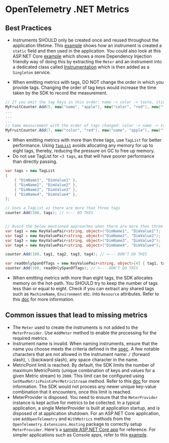 # OpenTelemetry .NET Metrics

## Best Practices

- Instruments SHOULD only be created once and reused throughout the application
  lifetime. This
  [example](../../docs/metrics/getting-started-console/Program.cs) shows how an
  instrument is created a `static` field and then used in the application. You
  could also look at this ASP.NET Core
  [example](../../examples/AspNetCore/Program.cs) which shows a more Dependency
  Injection friendly way of doing this by extracting the `Meter` and an
  instrument into a dedicated class called
  [Instrumentation](../../examples/AspNetCore/Instrumentation.cs) which is then
  added as a `Singleton` service.

- When emitting metrics with tags, DO NOT change the order in which you provide
  tags. Changing the order of tag keys would increase the time taken by the SDK
  to record the measurement.

```csharp
// If you emit the tag keys in this order: name -> color -> taste, stick to this order of tag keys for subsequent measurements.
MyFruitCounter.Add(5, new("name", "apple"), new("color", "red"), new("taste", "sweet"));
...
...
...
// Same measurement with the order of tags changed: color -> name -> taste. This order of tags is different from the one that was first encountered by the SDK.
MyFruitCounter.Add(7, new("color", "red"), new("name", "apple"), new("taste", "sweet")); // <--- DON'T DO THIS
```

- When emitting metrics with more than three tags, use `TagList` for better
  performance. Using
  [`TagList`](https://learn.microsoft.com/dotnet/api/system.diagnostics.taglist?view=net-7.0#remarks)
  avoids allocating any memory for up to eight tags, thereby, reducing the
  pressure on GC to free up memory.
- Do not use TagList for `<3 tags`, as that will have poorer performance than directly passing.

```csharp
var tags = new TagList
{
    { "DimName1", "DimValue1" },
    { "DimName2", "DimValue2" },
    { "DimName3", "DimValue3" },
    { "DimName4", "DimValue4" },
};

// Uses a TagList as there are more than three tags
counter.Add(100, tags); // <--- DO THIS


// Avoid the below mentioned approaches when there are more than three tags
var tag1 = new KeyValuePair<string, object>("DimName1", "DimValue1");
var tag2 = new KeyValuePair<string, object>("DimName2", "DimValue2");
var tag3 = new KeyValuePair<string, object>("DimName3", "DimValue3");
var tag4 = new KeyValuePair<string, object>("DimName4", "DimValue4");

counter.Add(100, tag1, tag2, tag3, tag4); // <--- DON'T DO THIS

var readOnlySpanOfTags = new KeyValuePair<string, object>[4] { tag1, tag2, tag3, tag4};
counter.Add(100, readOnlySpanOfTags); // <--- DON'T DO THIS
```

- When emitting metrics with more than eight tags, the SDK allocates memory on
  the hot-path. You SHOULD try to keep the number of tags less than or equal to
  eight. Check if you can extract any shared tags such as `MachineName`,
  `Environment` etc. into `Resource` attributes. Refer to this
  [doc](../../docs/metrics/customizing-the-sdk/README.md#resource) for more
  information.

## Common issues that lead to missing metrics

- The `Meter` used to create the instruments is not added to the
  `MeterProvider`. Use `AddMeter` method to enable the processing for the
  required metrics.
- Instrument name is invalid. When naming instruments, ensure that the name you
  choose meets the criteria defined in the
  [spec](https://github.com/open-telemetry/opentelemetry-specification/blob/main/specification/metrics/api.md#instrument-name-syntax).
  A few notable characters that are not allowed in the instrument name: `/`
  (forward slash), `\` (backward slash), any space character in the name.
- MetricPoint limit is reached. By default, the SDK limits the number of maximum
  MetricPoints (unique combination of keys and values for a given Metric stream)
  to `2000`. This limit can be configured using
  `SetMaxMetricPointsPerMetricStream` method. Refer to this
  [doc](../../docs/metrics/customizing-the-sdk/README.md#changing-maximum-metricpoints-per-metricstream)
  for more information. The SDK would not process any newer unique key-value
  combination that it encounters, once this limit is reached.
- MeterProvider is disposed. You need to ensure that the `MeterProvider`
  instance is kept active for metrics to be collected. In a typical application,
  a single MeterProvider is built at application startup, and is disposed of at
  application shutdown. For an ASP.NET Core application, use `AddOpenTelemetry`
  and `WithMetrics` methods from the `OpenTelemetry.Extensions.Hosting` package
  to correctly setup `MeterProvider`. Here's a [sample ASP.NET Core
  app](../../examples/AspNetCore/Program.cs) for reference. For simpler
  applications such as Console apps, refer to this
  [example](../../docs/metrics/getting-started-console/Program.cs).
